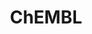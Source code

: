 ---
bigquery: https://console.cloud.google.com/bigquery?p=patents-public-data&d=ebi_chembl&page=dataset
citation: '"The ChEMBL database in 2017." Anna Gaulton, Anne Hersey, Michał Nowotka,
  A Patrícia Bento, Jon Chambers, David Mendez, Prudence Mutowo, Francis Atkinson,
  Louisa J Bellis, Elena Cibrián-Uhalte, Mark Davies, Nathan Dedman, Anneli Karlsson,
  María Paula Magariños, John P Overington, George Papadatos, Ines Smit, Andrew R
  Leach Nucleic acids Research (2017) 45 (Database Issue), D945-D954'
contributors: European Bioinformatics Institute
cost: None
description: ChEMBL Data is a manually curated database of small molecules used in
  drug discovery, including information about existing patented drugs.
documentation: 'schema: https://www.ebi.ac.uk/chembl/db_schema


  '
last_edit: Mon, 04 Apr 2022 19:07:30 GMT
location: https://console.cloud.google.com/marketplace/product/google_patents_public_datasets/chembl
maintained_by: EMBL-EBI, an outstation of European Molecular Biology Laboratory
related_publications: '

  ChEMBL: towards direct deposition of bioassay data.


  Mendez D, Gaulton A, Bento AP, Chambers J, De Veij M, Félix E, Magariños MP, Mosquera
  JF, Mutowo P, Nowotka M, Gordillo-Marañón M, Hunter F, Junco L, Mugumbate G, Rodriguez-Lopez
  M, Atkinson F, Bosc N, Radoux CJ, Segura-Cabrera A, Hersey A, Leach AR.


  — Nucleic Acids Res. 2019; 47(D1):D930-D940. doi: 10.1093/nar/gky1075

  '
schema_fields: '[''chembl_id'', ''molecule_type'', ''class_type'', ''metref_id'',
  ''doi'', ''annotation'', ''hba'', ''comp_go_id'', ''ad_type'', ''log_id'', ''molsyn_id'',
  ''num_ro5_violations'', ''ddd_comment'', ''full_mwt'', ''l4'', ''organism'', ''pref_name'',
  ''standard_upper_value'', ''tissue_id'', ''component_type'', ''drugind_id'', ''label'',
  ''orig_description'', ''availability_type'', ''potential_duplicate'', ''target_type'',
  ''molecular_mechanism'', ''publication_number'', ''qudt_units'', ''active_ingredient'',
  ''published_units'', ''warnref_id'', ''withdrawn_reason'', ''innovator_company'',
  ''assay_category'', ''pathway_key'', ''black_box_warning'', ''std_act_id'', ''domain_description'',
  ''drug_record_id'', ''component_id'', ''withdrawn_year'', ''active_molregno'', ''ref_id'',
  ''protclasssyn_id'', ''year'', ''doc_type'', ''normal_range_min'', ''confidence_score'',
  ''sei'', ''assay_class_id'', ''ddd_admr'', ''assay_test_type'', ''comp_class_id'',
  ''withdrawn_class'', ''normal_range_max'', ''efo_id'', ''stat'', ''rgid'', ''mc_target_accession'',
  ''volume'', ''tax_id'', ''warning_class'', ''mutation'', ''company'', ''published_value'',
  ''first_in_class'', ''last_page'', ''mechanism_comment'', ''description'', ''level2_description'',
  ''bao_id'', ''name'', ''oral'', ''bao_format'', ''db_source'', ''enzyme_name'',
  ''protein_class_synonym'', ''trade_name'', ''hrac_class_id'', ''met_conversion'',
  ''alert_set_id'', ''standard_inchi'', ''mecref_id'', ''homologue'', ''major_class'',
  ''acd_logd'', ''action_type'', ''psa'', ''priority'', ''tbl'', ''level4'', ''patent_use_code'',
  ''warning_country'', ''confidence'', ''data_validity_comment'', ''molregno'', ''ass_cls_map_id'',
  ''upper_value'', ''clo_id'', ''target_mapping'', ''ref_url'', ''usan_stem_definition'',
  ''indref_id'', ''src_assay_id'', ''go_id'', ''ddd_id'', ''class_level'', ''mec_id'',
  ''country'', ''mol_irac_id'', ''atc_code'', ''pathway_id'', ''acd_most_apka'', ''parent_type'',
  ''variant_id'', ''binding_site_comment'', ''relationship'', ''submission_date'',
  ''who_extra'', ''first_page'', ''route'', ''met_comment'', ''cl_lincs_id'', ''assay_tax_id'',
  ''target_desc'', ''cell_id'', ''cpd_str_alert_id'', ''standard_type'', ''db_version'',
  ''aromatic_rings'', ''accession'', ''nda_type'', ''result_flag'', ''level5'', ''job_id'',
  ''ddd_units'', ''usan_stem_id'', ''substrate_record_id'', ''parameter_type'', ''domain_id'',
  ''mol_atc_id'', ''assay_source'', ''warning_year'', ''dosed_ingredient'', ''assay_desc'',
  ''value'', ''disease_efficacy'', ''type'', ''level3_description'', ''activity_id'',
  ''parent_id'', ''smarts'', ''max_phase'', ''product_id'', ''num_lipinski_ro5_violations'',
  ''level1_description'', ''src_id'', ''cell_source_tax_id'', ''structure_type'',
  ''full_molformula'', ''bei'', ''usan_stem'', ''path'', ''source_domain_id'', ''curation_comment'',
  ''cell_name'', ''inorganic_flag'', ''related_tid'', ''idx'', ''withdrawn_flag'',
  ''updated_on'', ''lle'', ''synonyms'', ''mc_target_name'', ''site_id'', ''last_active'',
  ''alogp'', ''relation'', ''as_id'', ''l2'', ''standard_value'', ''enzyme_tid'',
  ''actsm_id'', ''l3'', ''usan_substem'', ''stem'', ''res_stem_id'', ''l5'', ''cx_logp'',
  ''prod_pat_id'', ''mc_target_type'', ''mc_tax_id'', ''src_short_name'', ''component_synonym'',
  ''le'', ''ddd_value'', ''frac_code'', ''curated_by'', ''tid_fixed'', ''l6'', ''site_name'',
  ''targcomp_id'', ''assay_type'', ''cell_source_organism'', ''previous_company'',
  ''parent_molregno'', ''met_id'', ''source'', ''published_type'', ''level2'', ''creation_date'',
  ''standard_flag'', ''standard_inchi_key'', ''patent_id'', ''efo_term'', ''mol_frac_id'',
  ''cidx'', ''molfile'', ''caloha_id'', ''sequence'', ''warning_type'', ''assay_param_id'',
  ''acd_most_bpka'', ''sitecomp_id'', ''end_position'', ''delist_flag'', ''relationship_type'',
  ''drug_product_flag'', ''ridx'', ''doc_id'', ''tid'', ''who_name'', ''standard_text_value'',
  ''approval_date'', ''relationship_desc'', ''published_relation'', ''comments'',
  ''chebi_par_id'', ''protein_class_desc'', ''compsyn_id'', ''uo_units'', ''targrel_id'',
  ''src_description'', ''alert_id'', ''record_id'', ''prodrug'', ''warning_description'',
  ''metabolite_record_id'', ''updated_by'', ''formulation_id'', ''cx_most_bpka'',
  ''level3'', ''cx_most_apka'', ''frac_class_id'', ''assay_tissue'', ''parameter_value'',
  ''cellosaurus_id'', ''ap_id'', ''applicant_full_name'', ''title'', ''compd_id'',
  ''aidx'', ''oc_id'', ''text_value'', ''withdrawn_country'', ''compound_name'', ''bto_id'',
  ''l1'', ''hbd'', ''aspect'', ''entity_id'', ''smid'', ''acd_logp'', ''uberon_id'',
  ''patent_expire_date'', ''research_stem'', ''assay_id'', ''natural_product'', ''site_residues'',
  ''bao_endpoint'', ''irac_class_id'', ''standard_relation'', ''polymer_flag'', ''abstract'',
  ''sequence_md5sum'', ''mesh_heading'', ''num_alerts'', ''patent_no'', ''dosage_form'',
  ''mesh_id'', ''ingredient'', ''downgraded'', ''authors'', ''activity_comment'',
  ''heavy_atoms'', ''biocomp_id'', ''assay_organism'', ''assay_strain'', ''activity_count'',
  ''mw_freebase'', ''definition'', ''cx_logd'', ''version'', ''syn_type'', ''alert_name'',
  ''start_position'', ''therapeutic_flag'', ''src_compound_id'', ''assay_cell_type'',
  ''cell_description'', ''topical'', ''set_name'', ''selectivity_comment'', ''assay_subcellular_fraction'',
  ''co_stem_id'', ''ro3_pass'', ''entity_type'', ''species_group_flag'', ''level4_description'',
  ''hba_lipinski'', ''mol_hrac_id'', ''strength'', ''mc_organism'', ''usan_year'',
  ''prediction_method'', ''cell_source_tissue'', ''standard_units'', ''mechanism_of_action'',
  ''short_name'', ''helm_notation'', ''protein_class_id'', ''canonical_smiles'', ''direct_interaction'',
  ''mw_monoisotopic'', ''parent_go_id'', ''subgroup'', ''cell_ontology_id'', ''max_phase_for_ind'',
  ''level1'', ''predbind_id'', ''status'', ''isoform'', ''rtb'', ''compound_key'',
  ''domain_type'', ''chirality'', ''stem_class'', ''first_approval'', ''domain_name'',
  ''warning_id'', ''units'', ''hbd_lipinski'', ''l7'', ''qed_weighted'', ''indication_class'',
  ''l8'', ''journal'', ''pubmed_id'', ''molecular_species'', ''irac_code'', ''ref_type'',
  ''parenteral'', ''toid'', ''pchembl_value'', ''drug_substance_flag'', ''issue'',
  ''hrac_code'']'
shortname: chembl
tags:
- biotechnology
- health
- chemical
- bioinformatics
- medical
terms_of_use: CC BY-SA 3.0
title: ChEMBL
uuid: e232a192-965c-4ec9-904c-155b6dfe56c5
---